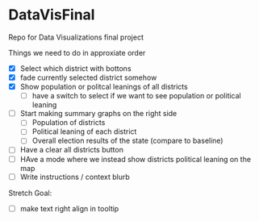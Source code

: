 # DataVisFinal
Repo for Data Visualizations final project

Things we need to do in approxiate order
- [x] Select which district with bottons
- [x] fade currently selected district somehow
- [x] Show population or politcal leanings of all districts
  - [ ] have a switch to select if we want to see population or political leaning
- [ ] Start making summary graphs on the right side
  - [ ] Population of districts
  - [ ] Political leaning of each district
  - [ ] Overall election results of the state (compare to baseline)
- [ ] Have a clear all districts button
- [ ] HAve a mode where we instead show districts political leaning on the map
- [ ] Write instructions / context blurb

Stretch Goal:
- [ ] make text right align in tooltip

